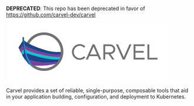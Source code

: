 **DEPRECATED**: This repo has been deprecated in favor of https://github.com/carvel-dev/carvel

![logo](logos/CarvelLogo.png)

Carvel provides a set of reliable, single-purpose, composable tools that aid in your application building, configuration, and deployment to Kubernetes.
